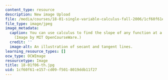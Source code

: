 ```yaml
---
content_type: resource
description: New image Upload
file: /media/courses/18-01-single-variable-calculus-fall-2006/1cf60f61e157cd09f5018019ddb11f27_18-01f06-th.jpg
file_type: image/jpeg
image_metadata:
  caption: You can use calculus to find the slope of any function at a given point.
    (Image by MIT OpenCourseWare.)
  credit: ''
  image-alt: An illustration of secant and tangent lines.
learning_resource_types: []
ocw_type: OCWImage
resourcetype: Image
title: 18-01f06-th.jpg
uid: 1cf60f61-e157-cd09-f501-8019ddb11f27
---
```

